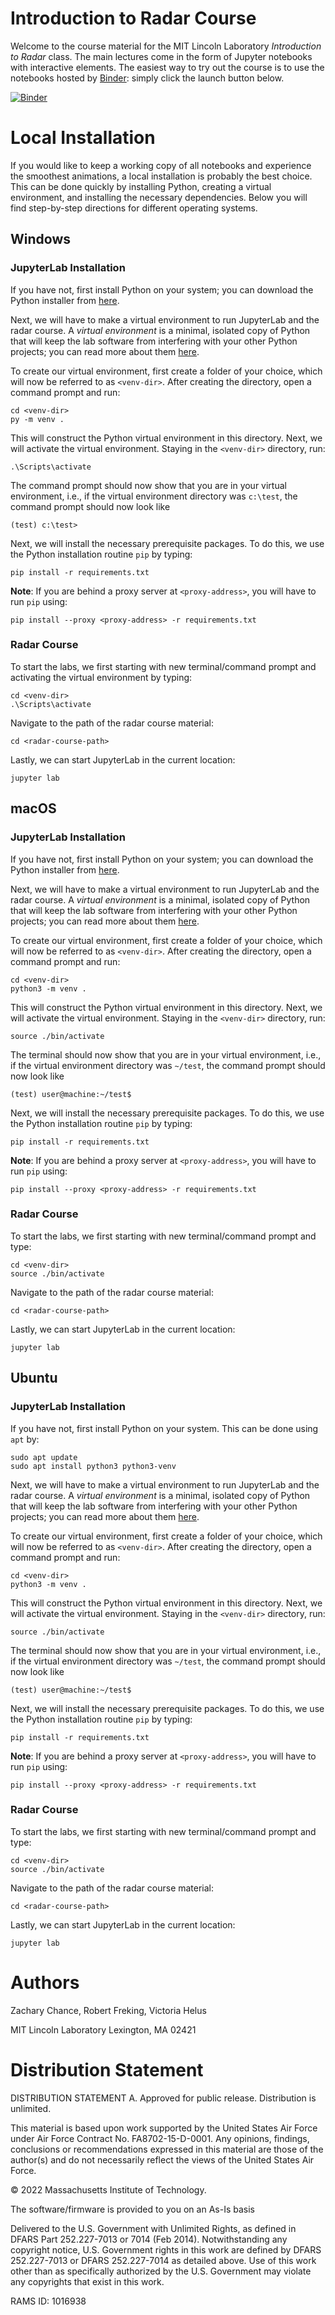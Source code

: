 # Introduction to Radar Course

Welcome to the course material for the MIT Lincoln Laboratory *Introduction to Radar* class. The main lectures come in the form of Jupyter notebooks with interactive elements. The easiest way to try out the course is to use the notebooks hosted by [Binder](https://mybinder.org): simply click the launch button below.

[![Binder](https://mybinder.org/badge_logo.svg)](https://mybinder.org/v2/gh/mit-ll/radar-intro/HEAD)

# Local Installation

If you would like to keep a working copy of all notebooks and experience the smoothest animations, a local installation is probably the best choice. This can be done quickly by installing Python, creating a virtual environment, and installing the necessary dependencies. Below you will find step-by-step directions for different operating systems.

## Windows

### JupyterLab Installation

If you have not, first install Python on your system; you can download the Python installer from [here](https://www.python.org/downloads/).

Next, we will have to make a virtual environment to run JupyterLab and the radar course. A *virtual environment* is a minimal, isolated copy of Python that will keep the lab software from interfering with your other Python projects; you can read more about them [here](https://packaging.python.org/guides/installing-using-pip-and-virtual-environments/#creating-a-virtual-environment). 

To create our virtual environment, first create a folder of your choice, which will now be referred to as `<venv-dir>`. After creating the directory, open a command prompt and run:

    cd <venv-dir>
    py -m venv .

This will construct the Python virtual environment in this directory. Next, we will activate the virtual environment. Staying in the `<venv-dir>` directory, run:

    .\Scripts\activate

The command prompt should now show that you are in your virtual environment, i.e., if the virtual environment directory was `c:\test`, the command prompt should now look like

    (test) c:\test>

Next, we will install the necessary prerequisite packages. To do this, we use the Python installation routine `pip` by typing:

    pip install -r requirements.txt

**Note**: If you are behind a proxy server at `<proxy-address>`, you will have to run `pip` using:

    pip install --proxy <proxy-address> -r requirements.txt

### Radar Course

To start the labs, we first starting with new terminal/command prompt and activating the virtual environment by typing:

    cd <venv-dir>
    .\Scripts\activate

Navigate to the path of the radar course material:

    cd <radar-course-path>

Lastly, we can start JupyterLab in the current location:

    jupyter lab
    

## macOS

### JupyterLab Installation

If you have not, first install Python on your system; you can download the Python installer from [here](https://www.python.org/downloads/).

Next, we will have to make a virtual environment to run JupyterLab and the radar course. A *virtual environment* is a minimal, isolated copy of Python that will keep the lab software from interfering with your other Python projects; you can read more about them [here](https://packaging.python.org/guides/installing-using-pip-and-virtual-environments/#creating-a-virtual-environment). 

To create our virtual environment, first create a folder of your choice, which will now be referred to as `<venv-dir>`. After creating the directory, open a command prompt and run:

    cd <venv-dir>
    python3 -m venv .

This will construct the Python virtual environment in this directory. Next, we will activate the virtual environment. Staying in the `<venv-dir>` directory, run:

    source ./bin/activate

The terminal should now show that you are in your virtual environment, i.e., if the virtual environment directory was `~/test`, the command prompt should now look like

    (test) user@machine:~/test$

Next, we will install the necessary prerequisite packages. To do this, we use the Python installation routine `pip` by typing:

    pip install -r requirements.txt

**Note**: If you are behind a proxy server at `<proxy-address>`, you will have to run `pip` using:

    pip install --proxy <proxy-address> -r requirements.txt

### Radar Course

To start the labs, we first starting with new terminal/command prompt and type:

    cd <venv-dir>
    source ./bin/activate

Navigate to the path of the radar course material:

    cd <radar-course-path>

Lastly, we can start JupyterLab in the current location:

    jupyter lab
    
## Ubuntu

### JupyterLab Installation

If you have not, first install Python on your system. This can be done using `apt` by:

    sudo apt update
    sudo apt install python3 python3-venv

Next, we will have to make a virtual environment to run JupyterLab and the radar course. A *virtual environment* is a minimal, isolated copy of Python that will keep the lab software from interfering with your other Python projects; you can read more about them [here](https://packaging.python.org/guides/installing-using-pip-and-virtual-environments/#creating-a-virtual-environment). 

To create our virtual environment, first create a folder of your choice, which will now be referred to as `<venv-dir>`. After creating the directory, open a command prompt and run:

    cd <venv-dir>
    python3 -m venv .

This will construct the Python virtual environment in this directory. Next, we will activate the virtual environment. Staying in the `<venv-dir>` directory, run:

    source ./bin/activate

The terminal should now show that you are in your virtual environment, i.e., if the virtual environment directory was `~/test`, the command prompt should now look like

    (test) user@machine:~/test$

Next, we will install the necessary prerequisite packages. To do this, we use the Python installation routine `pip` by typing:

    pip install -r requirements.txt

**Note**: If you are behind a proxy server at `<proxy-address>`, you will have to run `pip` using:

    pip install --proxy <proxy-address> -r requirements.txt

### Radar Course

To start the labs, we first starting with new terminal/command prompt and type:

    cd <venv-dir>
    source ./bin/activate

Navigate to the path of the radar course material:

    cd <radar-course-path>

Lastly, we can start JupyterLab in the current location:

    jupyter lab

# Authors

Zachary Chance, Robert Freking, Victoria Helus

MIT Lincoln Laboratory
Lexington, MA 02421

# Distribution Statement

DISTRIBUTION STATEMENT A. Approved for public release. Distribution is unlimited.

This material is based upon work supported by the United States Air Force under Air Force Contract No. FA8702-15-D-0001. Any opinions, findings, conclusions or recommendations expressed in this material are those of the author(s) and do not necessarily reflect the views of the United States Air Force.

© 2022 Massachusetts Institute of Technology.

The software/firmware is provided to you on an As-Is basis

Delivered to the U.S. Government with Unlimited Rights, as defined in DFARS Part 252.227-7013 or 7014 (Feb 2014). Notwithstanding any copyright notice, U.S. Government rights in this work are defined by DFARS 252.227-7013 or DFARS 252.227-7014 as detailed above. Use of this work other than as specifically authorized by the U.S. Government may violate any copyrights that exist in this work.

RAMS ID: 1016938